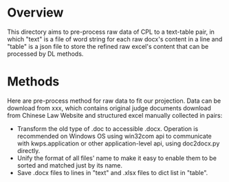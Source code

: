 # Overview
This directory aims to pre-process raw data of CPL to a text-table pair, in which "text" is a file of word string for each raw docx's content in a line and "table" is a json file to store the refined raw excel's content that can be processed by DL methods.

# Methods
Here are pre-process method for raw data to fit our projection.
Data can be download from xxx, which contains original judge documents download from Chinese Law Website and structured excel manually collected in pairs:
- Transform the old type of .doc to accessible .docx. Operation is recommended on Windows OS using win32com api to communicate with kwps.application or other application-level api, using doc2docx.py directly.
- Unify the format of all files' name to make it easy to enable them to be sorted and matched just by its name.
- Save .docx files to lines in "text" and .xlsx files to dict list in "table".